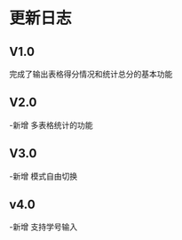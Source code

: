 # 更新日志

## V1.0

完成了输出表格得分情况和统计总分的基本功能

## V2.0

-新增 多表格统计的功能

## V3.0

-新增 模式自由切换

## v4.0

-新增 支持学号输入
